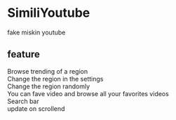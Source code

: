 # SimiliYoutube

fake miskin youtube

## feature

Browse trending of a region </br>
Change the region in the settings</br>
Change the region randomly</br>
You can fave video and browse all your favorites videos</br>
Search bar </br>
update on scrollend

